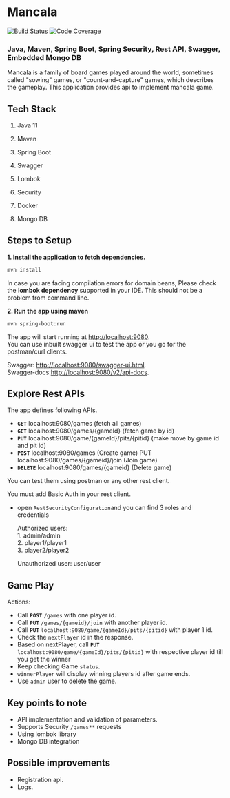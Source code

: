
  
# Mancala  

[![Build Status](https://api.travis-ci.org/sushant380/mancala.svg?branch=master)](https://travis-ci.org/sushant380/mancala)
[![Code Coverage](https://codecov.io/github/sushant380/mancala/coverage.svg)](https://codecov.io/gh/sushant380/mancala)

  
### Java, Maven, Spring Boot, Spring Security, Rest API, Swagger, Embedded Mongo DB  
  
Mancala is a family of board games played around the world, sometimes called "sowing" games, or "count-and-capture" games, which describes the gameplay. This application provides api to implement mancala game.  
  
## Tech Stack  
  
1. Java 11  
  
2. Maven   
  
3. Spring Boot  
  
4. Swagger   
  
5. Lombok   
  
6. Security  
  
7. Docker  
  
8. Mongo DB  
  
## Steps to Setup  
  
**1. Install the application to fetch dependencies.**  
```bash  
mvn install  
```  
In case you are facing compilation errors for domain beans, Please check the **lombok dependency** supported in your IDE. This should not be a problem from command line.  
  
**2. Run the app using maven**  
  
```bash  
mvn spring-boot:run  
```  
  
The app will start running at <http://localhost:9080>.  
You can use inbuilt swagger ui to test the app or you go for the postman/curl clients.  
  
Swagger: <http://localhost:9080/swagger-ui.html>.  
Swagger-docs:<http://localhost:9080/v2/api-docs>.  
  
## Explore Rest APIs  
  
The app defines following APIs.  
      
 - **`GET`** localhost:9080/games (fetch all games) 
 - **`GET`** localhost:9080/games/{gameId} (fetch game by id) 
 - **`PUT`** localhost:9080/game/{gameId}/pits/{pitid} (make move by game id and pit id) 
 - **`POST`** localhost:9080/games (Create game) PUT localhost:9080/games/{gameid}/join (Join game)
 - **`DELETE`** localhost:9080/games/{gameid} (Delete game)    
  
You can test them using postman or any other rest client.  
  
 You must add Basic Auth in your rest client.   
+ open `RestSecurityConfiguration`and you can find 3 roles and credentials  
      
    Authorized users:   
        1. admin/admin  
        2. player1/player1  
        3. player2/player2  
      
    Unauthorized user: user/user  
 ## Game Play
 Actions:
+ Call **`POST`** `/games` with one player id.
+ Call **`PUT`** `/games/{gameid}/join` with another player id.
+ Call **`PUT`** `localhost:9080/game/{gameId}/pits/{pitid}` with player 1 id.
+ Check the `nextPlayer` id in the response.
+ Based on nextPlayer, call **`PUT`** `localhost:9080/game/{gameId}/pits/{pitid}` with respective player id till you get the winner
+ Keep checking Game `status`.
+ `winnerPlayer` will display winning players id after game ends.
+ Use `admin` user to delete the game.
## Key points to note  
 
+ API implementation and validation of parameters.  
+ Supports Security `/games**` requests  
+ Using lombok library   
+ Mongo DB integration  
  
## Possible improvements  
  
+ Registration api.  
+ Logs.
